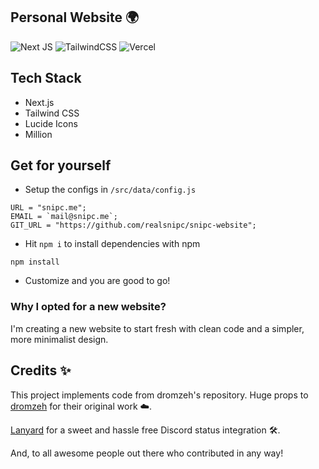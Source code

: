 ## Personal Website 🌍

![Next JS](https://img.shields.io/badge/Next-black?style=for-the-badge&logo=next.js&logoColor=white)
![TailwindCSS](https://img.shields.io/badge/tailwindcss-%2338B2AC.svg?style=for-the-badge&logo=tailwind-css&logoColor=white)
![Vercel](https://img.shields.io/badge/vercel-%23000000.svg?style=for-the-badge&logo=vercel&logoColor=white)

## Tech Stack

-   Next.js
-   Tailwind CSS
-   Lucide Icons
-   Million

## Get for yourself

-   Setup the configs in `/src/data/config.js`

```
URL = "snipc.me";
EMAIL = `mail@snipc.me`;
GIT_URL = "https://github.com/realsnipc/snipc-website";
```

-   Hit `npm i` to install dependencies with npm

```
npm install
```


-   Customize and you are good to go!

### Why I opted for a new website?
I'm creating a new website to start fresh with clean code and a simpler, more minimalist design.

## Credits ✨

This project implements code from dromzeh's repository. Huge props to [dromzeh](https://github.com/dromzeh) for their original work ☁️.

[Lanyard](https://github.com/Phineas/Lanyard) for a sweet and hassle free Discord status integration 🛠️.

And, to all awesome people out there who contributed in any way!
